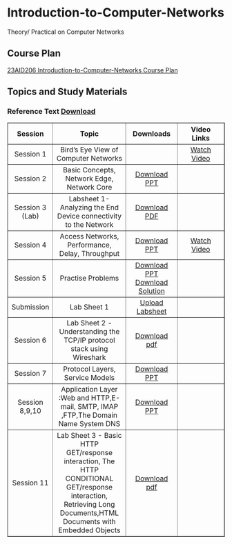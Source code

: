# Introduction-to-Computer-Networks
Theory/ Practical on Computer Networks
## Course Plan
[23AID206 Introduction-to-Computer-Networks Course Plan](https://amritauniv-my.sharepoint.com/:w:/g/personal/vishnuss_am_amrita_edu/EUtsXTVX6mRGmYNIAOR4_b0Bjodr30DiRMUnm7hVYUtoeg?e=3Uwcf7)
## Topics and Study Materials
### Reference Text <a href="https://amritauniv-my.sharepoint.com/:b:/g/personal/vishnuss_am_amrita_edu/Ec6EjO-nxjdBpWeVPWxvOQQBjbDCNzu1WVTQsOUaINiULg?e=eDuV9o">Download</a>
<table border="1" width="100%">
  <tr>
    <th style="width: 15%; text-align: center;">Session</th>
    <th style="width: 35%; text-align: center;">Topic</th>
    <th style="width: 25%; text-align: center;">Downloads</th>
    <th style="width: 25%; text-align: center;">Video Links</th>
  </tr>
  <tr>
    <td style="text-align: center;">Session 1</td>
    <td style="text-align: center;">Bird’s Eye View of Computer Networks</td>
    <td style="text-align: center;"></td>
    <td style="text-align: center;">
      <a href="https://youtu.be/x3c1ih2NJEg?si=3uqj-ykIUZvmv3yu" target="_blank">Watch Video</a>
    </td>
  </tr>
  <tr>
    <td style="text-align: center;">Session 2</td>
    <td style="text-align: center;">Basic Concepts, Network Edge, Network Core</td>
    <td style="text-align: center;">
      <a href="https://amritauniv-my.sharepoint.com/:p:/g/personal/vishnuss_am_amrita_edu/EXBEn97A4cxKnk4Du1v2dYcB3TdJiFFNLumNuGG_K8_CFw?e=tdLadD" target="_blank">Download PPT</a>
    </td>
    <td style="text-align: center;"></td>
  </tr>
   <tr>
    <td style="text-align: center;">Session 3 (Lab)</td>
    <td style="text-align: center;">Labsheet 1-Analyzing the End Device connectivity to the Network</td>
    <td style="text-align: center;">
      <a href="https://amritauniv-my.sharepoint.com/:b:/g/personal/vishnuss_am_amrita_edu/EV301bN3T4lJiYI0D_rJwdYBnvoIWYfEJX0w9ZqWjXf0vg?e=9p4ZmV">Download PDF</a>
    </td>
    <td style="text-align: center;"></td>
  </tr>
   </tr>
   <tr>
    <td style="text-align: center;">Session 4</td>
    <td style="text-align: center;">Access Networks, Performance, Delay, Throughput</td>
    <td style="text-align: center;">
      <a href="https://amritauniv-my.sharepoint.com/:p:/g/personal/vishnuss_am_amrita_edu/ETK1l1ialmlCgE7tXHZklWUB1xqbL99Md8-O_30FNc-deQ?e=vNet1Y">Download PPT</a>
    </td>
    <td style="text-align: center;"> <a href="https://www.youtube.com/watch?v=hm1y4LsphQQ">Watch Video</a></td>
  </tr>
   <tr>
    <td style="text-align: center;">Session 5</td>
    <td style="text-align: center;">Practise Problems</td>
    <td style="text-align: center;">
      <a href="https://amritauniv-my.sharepoint.com/:p:/g/personal/vishnuss_am_amrita_edu/Eb_mWLDWV5ROsM0jKLjQTV4BnkKLfEXE2tQMq_sdW8juxQ?e=tBzSl9">Download PPT</a><br>
      <a href="https://amritauniv-my.sharepoint.com/:p:/g/personal/vishnuss_am_amrita_edu/ESz14-tDhJpPlkQa5J6GIVQB0ta5JX4m-PRwqiezCQdvtg?e=JvSfMg">Download Solution</a>
    </td>
    <td style="text-align: center;"></td>
  </tr>
   <tr>
    <td style="text-align: center;">Submission </td>
    <td style="text-align: center;">Lab Sheet 1</td>
    <td style="text-align: center;">
      <a href="https://forms.office.com/Pages/ResponsePage.aspx?id=D4lULeMYcEyXzbweXyH5y8gR_86G3_RCkPinnF9f-R9UQTIzOVpQS0hZVjAxNDZaVU5KWDE4UkFaQy4u">Upload Labsheet</a>
    </td>
    <td style="text-align: center;"></td>
  </tr>
   <tr>
    <td style="text-align: center;">Session 6</td>
    <td style="text-align: center;">Lab Sheet 2 - Understanding the TCP/IP protocol stack using Wireshark</td>
    <td style="text-align: center;">
      <a href="https://amritauniv-my.sharepoint.com/:b:/g/personal/vishnuss_am_amrita_edu/EWb0zSodXb1Irm7OFUpaHkIBX6EYxS0zVFKLwAgDSUUMow?e=qWs7wx">Download pdf</a>
    </td>
    <td style="text-align: center;"></td>
  </tr>
   <tr>
    <td style="text-align: center;">Session 7</td>
    <td style="text-align: center;">Protocol Layers, Service Models</td>
    <td style="text-align: center;">
      <a href="https://amritauniv-my.sharepoint.com/:p:/g/personal/vishnuss_am_amrita_edu/Ea82YzjemdhPjpcw5kvAJ1gBs5fqSt2axTJN7STAFZPSUg?e=dth0bi">Download PPT</a>
    </td>
    <td style="text-align: center;"></td>
   </tr>
  <tr>
    <td style="text-align: center;">Session 8,9,10</td>
    <td style="text-align: center;">Application Layer :Web and HTTP​,E-mail, SMTP, IMAP​,FTP,The Domain Name System DNS​</td>
    <td style="text-align: center;"><a href="https://amritauniv-my.sharepoint.com/:p:/g/personal/vishnuss_am_amrita_edu/EZLTR1PAmQZElmYVfRgViP0BSIRCKlpFP7B0xp58ozM0pA?e=WMDGDf ">Download PPT</a>
    </td>
    <td style="text-align: center;"></td>
  </tr>
   <tr>
    <td style="text-align: center;">Session 11</td>
    <td style="text-align: center;">Lab Sheet 3 - Basic HTTP GET/response interaction, The HTTP CONDITIONAL GET/response interaction, Retrieving Long Documents,HTML Documents with Embedded Objects</td>
    <td style="text-align: center;">
      <a href="https://amritauniv-my.sharepoint.com/:b:/g/personal/vishnuss_am_amrita_edu/EdlwZE1aQqhKmQPCzHg7W14BusRy56xK75rE0Rfh22T64w?e=Nmu8e0">Download pdf</a>
    </td>
    <td style="text-align: center;"></td>
</table>

